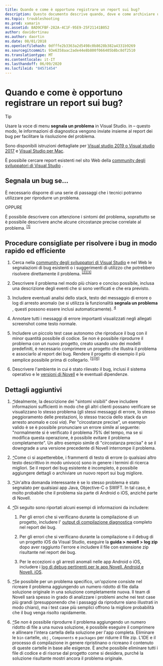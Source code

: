 ```yaml
---
title: Quando e come è opportuno registrare un report sui bug?
description: Questo documento descrive quando, dove e come archiviare un report sui bug. Sono inoltre disponibili procedure consigliate per le segnalazioni dei bug che consentono ai tecnici di diagnosticare al meglio il problema.
ms.topic: troubleshooting
ms.prod: xamarin
ms.assetid: 8AD9CFBF-282A-4C1F-95E9-25F21141B052
author: davidortinau
ms.author: daortin
ms.date: 08/01/2018
ms.openlocfilehash: 0dfffe2b3363a2d5498c0b8628b382a4331b9269
ms.sourcegitcommit: 93e6358aac2ade44e8b800f066405b8bc8df2510
ms.translationtype: MT
ms.contentlocale: it-IT
ms.lasthandoff: 06/09/2020
ms.locfileid: "84571454"
---
```

# <a name="when-and-how-should-i-file-a-bug-report"></a>Quando e come è opportuno registrare un report sui bug?

> [!TIP]
> Usare la voce di menu **segnala un problema** in Visual Studio. in &ndash; questo modo, le informazioni di diagnostica vengono inviate insieme al report dei bug per facilitare la risoluzione del problema.
>
> Sono disponibili istruzioni dettagliate per [Visual studio 2019 o Visual studio 2017](https://docs.microsoft.com/visualstudio/ide/how-to-report-a-problem-with-visual-studio) e [Visual Studio per Mac](https://docs.microsoft.com/visualstudio/mac/report-a-problem).
>
> È possibile cercare report esistenti nel sito Web della [community degli sviluppatori di Visual Studio](https://developercommunity.visualstudio.com/) .

## <a name="file-a-bug-if"></a>Segnala un bug se...

È necessario disporre di una serie di passaggi che i tecnici potranno utilizzare per riprodurre un problema.

OPPURE

È possibile descrivere con attenzione i sintomi del problema, soprattutto se è possibile descrivere anche alcune circostanze precise correlate al problema. <sup> [[1]](#note-1)</sup>

## <a name="best-practices-to-help-address-bugs-quickly-and-efficiently"></a>Procedure consigliate per risolvere i bug in modo rapido ed efficiente

1. <a name="ref-1"></a>Cerca nella [community degli sviluppatori di Visual Studio](https://developercommunity.visualstudio.com/) e nel Web le segnalazioni di bug esistenti o i suggerimenti di utilizzo che potrebbero risolvere direttamente il problema. <sup>[[2]](#note-2)</sup><sup>[[3]](#note-3)</sup>

1. <a name="ref-2"></a>Descrivere il problema nel modo più chiaro e conciso possibile, inclusa una descrizione degli eventi che si sono verificati e che era previsto.

1. <a name="ref-3"></a>Includere eventuali analisi dello stack, testo del messaggio di errore o log di arresto anomalo (se si utilizza la funzionalità **segnala un problema** , questi possono essere inclusi automaticamente). <sup>[4](#note-4)</sup>

1. <a name="ref-4"></a>Annotare tutti i messaggi di errore importanti visualizzati negli allegati screenshot come testo normale.

1. <a name="ref-5"></a>Includere un piccolo test case autonomo che riproduce il bug con il minor quantità possibile di codice.  Se non è possibile riprodurre il problema con un nuovo progetto, creato usando uno dei modelli predefiniti, è necessario comprimere un progetto che illustra il problema e associarlo al report dei bug.  Rendere il progetto di esempio il più semplice possibile prima di collegarlo. <sup>[[5]](#note-5)</sup><sup>[[6]](#note-6)</sup>

1. <a name="ref-6"></a>Descrivere l'ambiente in cui è stato rilevato il bug, inclusi il sistema operativo e le [versioni di Novell](~/cross-platform/troubleshooting/questions/version-logs.md) e le eventuali dipendenze.

## <a name="additional-details"></a>Dettagli aggiuntivi

1. <a name="note-1"></a>[*^*](#ref-1)Idealmente, la descrizione dei "sintomi visibili" deve includere informazioni sufficienti in modo che gli altri clienti possano verificare se visualizzano lo stesso problema (gli stessi messaggi di errore, lo stesso peggioramento delle prestazioni, lo stesso traccia dello stack da un arresto anomalo e così _via_). Per "circostanze precise", un esempio valido è se è possibile pronunciare un errore simile al seguente: "normalmente si è verificato il problema 75% del tempo, ma se si modifica questa operazione, è possibile evitare il problema completamente". Un altro esempio simile di "circostanza precisa" è se il downgrade a una versione precedente di Novell interrompe il problema.

1. <a name="note-2"></a>[*^*](#ref-2)Come ci si aspetterebbe, i frammenti di testo di errore (o qualsiasi altro testo descrittivo in modo univoco) sono in genere i termini di ricerca migliori. Se il report dei bug esistente è incompleto, è possibile aggiungere dettagli o archiviare un nuovo report sui bug migliore.

1. <a name="note-3"></a>[*^*](#ref-3)Un'altra domanda interessante è se lo stesso problema è stato segnalato per qualsiasi app Java, Objective-C o SWIFT. In tal caso, è molto probabile che il problema sia parte di Android o iOS, anziché parte di Novell.

1. <a name="note-4"></a>[*^*](#ref-4)Di seguito sono riportati alcuni esempi di informazioni da includere:

    1. Per gli errori che si verificano durante la compilazione di un progetto, includere l' [output di compilazione diagnostica](~/android/troubleshooting/troubleshooting.md#Diagnostic_MSBuild_Output) completo nel report dei bug.

    1. Per gli errori che si verificano durante la compilazione o il debug di un progetto iOS da Visual Studio, eseguire la **guida > novell > log zip** dopo aver raggiunto l'errore e includere il file con estensione zip risultante nel report dei bug.

    1. Per le eccezioni o gli arresti anomali nelle app Android o iOS, includere i [log di debug pertinenti per le app Novell. Android e Novell. iOS](~/cross-platform/troubleshooting/questions/version-logs.md#debug-logs-for-xamarin-apps).

1. <a name="note-5"></a>[*^*](#ref-5)Se possibile per un problema specifico, un'opzione consiste nel ricreare il problema aggiungendo un numero ridotto di file dalla soluzione originale in una soluzione completamente nuova. Il team di Novell sarà spesso in grado di analizzare i problemi anche nei test case più grandi (presupponendo che i passaggi da riprodurre siano illustrati in modo chiaro), ma i test case più semplici offrono la migliore probabilità che il bug venga risolto rapidamente.

1. <a name="note-6"></a>[*^*](#ref-6)Se _non_ è possibile riprodurre il problema aggiungendo un numero ridotto di file a una nuova soluzione, è possibile eseguire il comprimere e allineare l'intera cartella della soluzione per l'app completa. Eliminare le `bin` cartelle, `obj` , `Components` e `packages` per ridurre il file zip. L'IDE e il processo di compilazione in genere ripristinano o ricreano il contenuto di queste cartelle in base alle esigenze. È anche possibile eliminare tutti i file di codice e di risorse dal progetto come si desidera, purché la soluzione risultante mostri ancora il problema originale.
